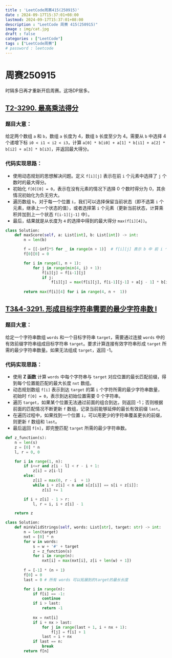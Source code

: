 ```yaml
---
title : 'LeetCode周赛415(250915)'
date : 2024-09-17T15:37:01+08:00
lastmod: 2024-09-17T15:37:01+08:00
description : "LeetCode 周赛 415(250915)" 
image : img/cat.jpg
draft : false    
categories : ["LeetCode"]
tags : ["LeetCode周赛"]
# password : leetcode
---
```


# 周赛250915

时隔多日再才重新开启周赛。这场DP居多。

## [T2-3290. 最高乘法得分](https://leetcode.cn/problems/maximum-multiplication-score/)

### **题目大意：**

给定两个数组 `a` 和 `b`，数组 `a` 长度为 4，数组 `b` 长度至少为 4。需要从 `b` 中选择 4 个递增下标 `i0 < i1 < i2 < i3`，计算 `a[0] * b[i0] + a[1] * b[i1] + a[2] * b[i2] + a[3] * b[i3]`，并返回最大得分。

### **代码实现思路：**

- 使用动态规划的思想解决问题。定义 `f[i][j]` 表示在前 `i` 个元素中选择了 `j` 个数时的最大得分。
- 初始化 `f[0][0] = 0`，表示在没有元素的情况下选择 0 个数时得分为 0，其余情况初始化为负无穷大。
- 遍历数组 `b`，对于每一个位置 `i`，我们可以选择保留当前状态（即不选第 `i` 个元素，继承上一个状态的值），或者选择第 `i` 个元素（更新当前状态，计算乘积并加到上一个状态 `f[i-1][j-1]` 中）。
- 最后，结果就是从长度为 `4` 的选择中得到的最大得分 `max(f[i][4])`。

```py
class Solution:
    def maxScore(self, a: List[int], b: List[int]) -> int:
        n = len(b)

        f = [[-inf]*5 for _ in range(n + 1)]  # f[i][j] 表示 b 中 前 i 个数字(不包括i)中选 j 个可以获得的最大得分
        f[0][0] = 0

        for i in range(1, n + 1):
            for j in range(min(4, i) + 1):
                f[i][j] = f[i-1][j]
                if j:
                    f[i][j] = max(f[i][j], f[i-1][j-1] + a[j - 1] * b[i - 1])
        
        return max(f[i][4] for i in range(4, n +  1))
```

## [T3&4-3291. 形成目标字符串需要的最少字符串数 I](https://leetcode.cn/problems/minimum-number-of-valid-strings-to-form-target-i/)

### **题目大意：**

给定一个字符串数组 `words` 和一个目标字符串 `target`，需要通过连接 `words` 中的有效前缀字符串组成目标字符串 `target`。要求计算连接有效字符串形成 `target` 所需的最少字符串数量。如果无法组成 `target`，返回 -1。

### **代码实现思路：**

- 使用 **Z 函数** 计算 `words` 中每个字符串与 `target` 对应位置的最长匹配前缀，得到每个位置能匹配的最大长度 `nxt` 数组。
- 动态规划数组 `f[i]` 表示到达 `target` 的第 `i` 个字符所需的最少字符串数量，初始时 `f[0] = 0`，表示到达初始位置需要 0 个字符串。
- 遍历 `target`，如果某个位置无法通过前面的组合到达，则返回 -1；否则根据前面的匹配情况不断更新 `f` 数组，记录当前能够延伸的最长有效前缀 `last`。
- 在遍历过程中，如果找到一个位置 `i`，可以用更少的字符串覆盖更长的前缀，则更新 `f` 数组和 `last`。
- 最后返回 `f[n]`，即完整匹配 `target` 所需的最少字符串数。

```py
def z_function(s):
    n = len(s)
    z = [0] * n 
    l, r = 0, 0

    for i in range(1, n):
        if i<=r and z[i - l] < r - i + 1:
            z[i] = z[i-l]
        else:
            z[i] = max(0, r - i  + 1)
            while i + z[i] < n and s[z[i]] == s[i + z[i]]:
                z[i] += 1

        if i + z[i] - 1 > r:
            l, r = i, i + z[i] - 1

    return z

class Solution:
    def minValidStrings(self, words: List[str], target: str) -> int:
        n = len(target)
        nxt = [0] * n 
        for w in words:
            s = w + '#' + target
            z = z_function(s)
            for i in range(n):
                nxt[i] = max(nxt[i], z[i + len(w) + 1])
        
        f = [-1] * (n + 1)
        f[0] = 0
        last = 0 # 所有 words 可以拓展到的target的最长长度

        for i in range(n):
            if f[i] == -1:
                continue
            if i > last:
                return -1
            
            nx = nxt[i]
            if i + nx > last:
                for j in range(last + 1, i + nx + 1):
                    f[j] = f[i] + 1
                last = i + nx
            if last == n:
                break
        return f[n]
```

